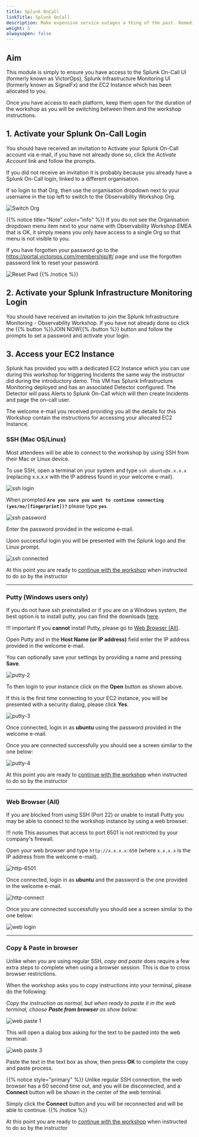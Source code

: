 ```yaml
---
title: Splunk OnCall
linkTitle: Splunk OnCall
description: Make expensive service outages a thing of the past. Remediate issues faster, reduce on-call burnout and keep your services up and running.
weight: 5
alwaysopen: false
---
```


## Aim

This module is simply to ensure you have access to the Splunk On-Call UI (formerly known as VictorOps), Splunk Infrastructure Monitoring UI (formerly known as SignalFx) and the EC2 Instance which has been allocated to you.

Once you have access to each platform, keep them open for the duration of the workshop as you will be switching between them and the workshop instructions.

## 1. Activate your Splunk On-Call Login

You should have received an invitation to Activate your Splunk On-Call account via e-mail, if you have not already done so, click the _Activate Account_ link and follow the prompts.

If you did not receive an invitation it is probably because you already have a Splunk On-Call login, linked to a different organisation.

If so login to that Org, then use the organisation dropdown next to your username in the top left to switch to the Observability Workshop Org.

![Switch Org](images/switch-org.png)

{{% notice title="Note" color="info" %}}
If you do not see the Organisation dropdown menu item next to your name with Observability Workshop EMEA that is OK, it simply means you only have access to a single Org so that menu is not visible to you.

If you have forgotten your password go to the <https://portal.victorops.com/membership/#/> page and use the forgotten password link to reset your password.

![Reset Pwd](images/reset-password.png)
{{% /notice %}}

## 2. Activate your Splunk Infrastructure Monitoring Login

You should have received an invitation to join the Splunk Infrastructure Monitoring - Observability Workshop.  If you have not already done so click the {{% button  %}}JOIN NOW{{% /button %}} button and follow the prompts to set a password and activate your login.

## 3. Access your EC2 Instance

Splunk has provided you with a dedicated EC2 Instance which you can use during this workshop for triggering Incidents the same way the instructor did during the introductory demo. This VM has Splunk Infrastructure Monitoring deployed and has an associated Detector configured. The Detector will pass Alerts to Splunk On-Call which will then create Incidents and page the on-call user.

The welcome e-mail you received providing you all the details for this Workshop contain the instructions for accessing your allocated EC2 Instance.

### SSH (Mac OS/Linux)

Most attendees will be able to connect to the workshop by using SSH from their Mac or Linux device.

To use SSH, open a terminal on your system and type `ssh ubuntu@x.x.x.x` (replacing x.x.x.x with the IP address found in your welcome e-mail).

![ssh login](images/ssh-1.png)

When prompted **`Are you sure you want to continue connecting (yes/no/[fingerprint])?`** please type **`yes`**.

![ssh password](images/ssh-2.png)

Enter the password provided in the welcome e-mail.

Upon successful login you will be presented with the Splunk logo and the Linux prompt.

![ssh connected](images/ssh-3.png)

At this point you are ready to [continue with the workshop](../../oncall/getting_started/user_profile) when instructed to do so by the instructor

---

### Putty (Windows users only)

If you do not have ssh preinstalled or if you are on a Windows system,  the best option is to install putty, you can find the downloads [here](https://www.putty.org/).

!!! important
    If you **cannot** install Putty, please go to [Web Browser (All)](../getting_started/#web-browser-all).

Open Putty and in the **Host Name (or IP address)** field enter the IP address provided in the welcome e-mail.

You can optionally save your settings by providing a name and pressing **Save**.

![putty-2](images/putty-settings.png)

To then login to your instance click on the **Open** button as shown above.

If this is the first time connecting to your EC2 instance, you will be presented with a security dialog, please click **Yes**.

![putty-3](images/putty-security.png)

Once connected, login in as **ubuntu** using the password provided in the welcome e-mail.

Once you are connected successfully you should see a screen similar to the one below:

![putty-4](images/putty-loggedin.png)

At this point you are ready to [continue with the workshop](../../oncall/getting_started/user_profile) when instructed to do so by the instructor

---

### Web Browser (All)

If you are blocked from using SSH (Port 22) or unable to install Putty you may be able to connect to the workshop instance by using a web browser.

!!! note
    This assumes that access to port 6501 is not restricted by your company's firewall.

Open your web browser and type `http://x.x.x.x:650` (where `x.x.x.x` is the IP address from the welcome e-mail).

![http-6501](images/shellinabox-url.png)

Once connected, login in as **ubuntu** and the password is the one provided in the welcome e-mail.

![http-connect](images/shellinabox-connect.png)

Once you are connected successfully you should see a screen similar to the one below:

![web login](images/shellinabox-login.png)

---

### Copy & Paste in browser

Unlike when you are using regular SSH, _copy and paste_ does require a few extra steps to complete when using a browser session. This is due to cross browser restrictions.

When the workshop asks you to copy instructions into your terminal, please do the following:

_Copy the instruction as normal, but when ready to paste it in the web terminal, choose **Paste from browser** as show below:_

![web paste 1](images/shellinabox-paste-browser.png)

This will open a dialog box asking for the text to be pasted into the web terminal:

![web paste 3](images/shellinabox-example-1.png)

Paste the text in the text box as show, then press **OK** to complete the copy and paste process.

{{% notice style="primary" %}}
Unlike regular SSH connection, the web browser has a 60 second time out, and you will be disconnected, and a **Connect** button will be shown in the center of the web terminal.

Simply click the **Connect** button and you will be reconnected and will be able to continue.
{{% /notice %}}

At this point you are ready to [continue with the workshop](../../oncall/getting_started/user_profile) when instructed to do so by the instructor
